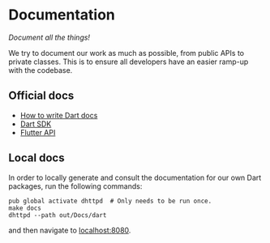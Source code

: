 Documentation
=============

*Document all the things!*

We try to document our work as much as possible, from public APIs to private
classes. This is to ensure all developers have an easier ramp-up with the
codebase.


## Official docs

* [How to write Dart docs](https://www.dartlang.org/effective-dart/documentation/)
* [Dart SDK](https://api.dartlang.org/)
* [Flutter API](http://docs.flutter.io/flutter/)


## Local docs

In order to locally generate and consult the documentation for our own Dart
packages, run the following commands:
```
pub global activate dhttpd  # Only needs to be run once.
make docs
dhttpd --path out/Docs/dart
```
and then navigate to [localhost:8080](http://localhost:8080).
